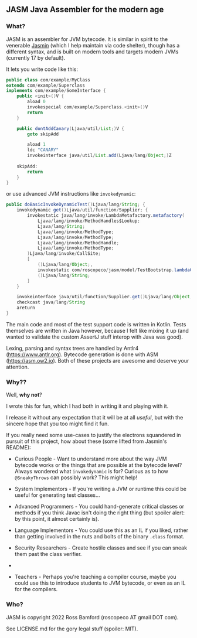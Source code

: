 ## JASM Java Assembler for the modern age

### What?

JASM is an assembler for JVM bytecode. It is similar in spirit to the venerable 
[Jasmin](https://github.com/davidar/jasmin) (which I help maintain via code shelter),
though has a different syntax, and is built on modern tools and targets modern JVMs 
(currently 17 by default).

It lets you write code like this:

```java
public class com/example/MyClass
extends com/example/Superclass
implements com/example/SomeInterface {
    public <init>()V {
        aload 0
        invokespecial com/example/Superclass.<init>()V
        return
    }

    public dontAddCanary(Ljava/util/List;)V {
        goto skipAdd

        aload 1
        ldc "CANARY"
        invokeinterface java/util/List.add(Ljava/lang/Object;)Z 
        
    skipAdd:
        return
    }
}
```

or use advanced JVM instructions like `invokedynamic`:

```java
public doBasicInvokeDynamicTest()Ljava/lang/String; {
    invokedynamic get()Ljava/util/function/Supplier; {
        invokestatic java/lang/invoke/LambdaMetafactory.metafactory(
            Ljava/lang/invoke/MethodHandles$Lookup;
            Ljava/lang/String;
            Ljava/lang/invoke/MethodType;
            Ljava/lang/invoke/MethodType;
            Ljava/lang/invoke/MethodHandle;
            Ljava/lang/invoke/MethodType;
        )Ljava/lang/invoke/CallSite;
        [
            ()Ljava/lang/Object;,
            invokestatic com/roscopeco/jasm/model/TestBootstrap.lambdaGetImpl()Ljava/lang/String;,
            ()Ljava/lang/String;
        ]
    }

    invokeinterface java/util/function/Supplier.get()Ljava/lang/Object;
    checkcast java/lang/String
    areturn
}
```
The main code and most of the test support code is written in Kotlin. Tests 
themselves are written in Java however, because I felt like mixing it up
(and wanted to validate the custom AssertJ stuff interop with Java was good).

Lexing, parsing and syntax trees are handled by Antlr4 (https://www.antlr.org).
Bytecode generation is done with ASM (https://asm.ow2.io). Both of these
projects are awesome and deserve your attention.

### Why??

Well, **why not**?

I wrote this for fun, which I had both in writing it and playing with it. 

I release it without any expectation that it will be at all _useful_, but with 
the sincere hope that you too might find it fun.

If you really need some use-cases to justify the electrons squandered in
pursuit of this project, how about these (some lifted from Jasmin's README):

* Curious People - Want to understand more about the way JVM bytecode works
  or the things that are possible at the bytecode level? Always wondered what 
  `invokedynamic` is for? Curious as to how `@SneakyThrows` can possibly work?
  This might help!

* System Implementors - If you're writing a JVM or runtime this could be useful
  for generating test classes...

* Advanced Programmers - You could hand-generate critical classes or methods
  if you think Javac isn't doing the right thing (but spoiler alert: by this
  point, it almost certainly is).

* Language Implementors - You could use this as an IL if you liked, rather
  than getting involved in the nuts and bolts of the binary `.class` format.

* Security Researchers - Create hostile classes and see if you can sneak them
  past the class verifier.
* 
* Teachers - Perhaps you're teaching a compiler course, maybe you could use this
  to introduce students to JVM bytecode, or even as an IL for the compilers.

### Who? 

JASM is copyright 2022 Ross Bamford (roscopeco AT gmail DOT com). 

See LICENSE.md for the gory legal stuff (spoiler: MIT).